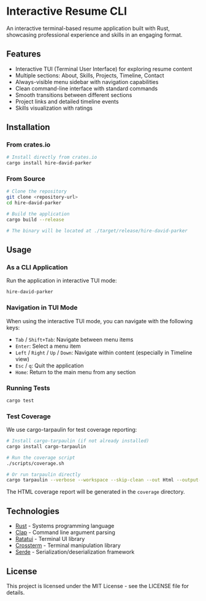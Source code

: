 # Interactive Resume CLI

An interactive terminal-based resume application built with Rust, showcasing professional experience and skills in an engaging format.

## Features

-   Interactive TUI (Terminal User Interface) for exploring resume content
-   Multiple sections: About, Skills, Projects, Timeline, Contact
-   Always-visible menu sidebar with navigation capabilities
-   Clean command-line interface with standard commands
-   Smooth transitions between different sections
-   Project links and detailed timeline events
-   Skills visualization with ratings

## Installation

### From crates.io

```bash
# Install directly from crates.io
cargo install hire-david-parker
```

### From Source

```bash
# Clone the repository
git clone <repository-url>
cd hire-david-parker

# Build the application
cargo build --release

# The binary will be located at ./target/release/hire-david-parker
```

## Usage

### As a CLI Application

Run the application in interactive TUI mode:

```bash
hire-david-parker
```

### Navigation in TUI Mode

When using the interactive TUI mode, you can navigate with the following keys:

-   `Tab` / `Shift+Tab`: Navigate between menu items
-   `Enter`: Select a menu item
-   `Left` / `Right` / `Up` / `Down`: Navigate within content (especially in Timeline view)
-   `Esc` / `q`: Quit the application
-   `Home`: Return to the main menu from any section

### Running Tests

```bash
cargo test
```

### Test Coverage

We use cargo-tarpaulin for test coverage reporting:

```bash
# Install cargo-tarpaulin (if not already installed)
cargo install cargo-tarpaulin

# Run the coverage script
./scripts/coverage.sh

# Or run tarpaulin directly
cargo tarpaulin --verbose --workspace --skip-clean --out Html --output-dir coverage
```

The HTML coverage report will be generated in the `coverage` directory.

## Technologies

-   [Rust](https://www.rust-lang.org/) - Systems programming language
-   [Clap](https://github.com/clap-rs/clap) - Command line argument parsing
-   [Ratatui](https://github.com/ratatui-org/ratatui) - Terminal UI library
-   [Crossterm](https://github.com/crossterm-rs/crossterm) - Terminal manipulation library
-   [Serde](https://serde.rs/) - Serialization/deserialization framework

## License

This project is licensed under the MIT License - see the LICENSE file for details.
